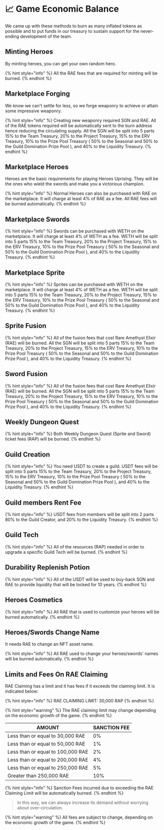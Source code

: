 # 📈 Game Economic Balance

We came up with these methods to burn as many inflated tokens as possible and to put funds in our treasury to sustain support for the never-ending development of the team.

## Minting Heroes

By minting heroes, you can get your own random hero.

{% hint style="info" %}
All the RAE fees that are required for minting will be burned.
{% endhint %}

## Marketplace Forging

We know we can't settle for less, so we forge weaponry to achieve or attain some impressive weaponry.

{% hint style="info" %}
Creating new weaponry required SGN and RAE. All of the RAE tokens required will be automatically sent to the burn address hence reducing the circulating supply. All the SGN will be split into 5 parts 15% to the Team Treasury, 20% to the Project Treasury, 15% to the ERV Treasury, 10% to the Prize Pool Treasury ( 50% to the Seasonal and 50% to the Guild Domination Prize Pool ), and 40% to the Liquidity Treasury.
{% endhint %}

## Marketplace Heroes

Heroes are the basic requirements for playing Heroes Uprising. They will be the ones who wield the swords and make you a victorious champion.

{% hint style="info" %}
Normal Heroes can also be purchased with RAE on the marketplace. It will charge at least 4% of RAE as a fee. All RAE fees will be burned automatically.
{% endhint %}

## Marketplace Swords

{% hint style="info" %}
Swords can be purchased with WETH on the marketplace. It will charge at least 4% of WETH as a fee. WETH will be split into 5 parts 15% to the Team Treasury, 20% to the Project Treasury, 15% to the ERV Treasury, 10% to the Prize Pool Treasury ( 50% to the Seasonal and 50% to the Guild Domination Prize Pool ), and 40% to the Liquidity Treasury.
{% endhint %}

## Marketplace Sprite

{% hint style="info" %}
Sprites can be purchased with WETH on the marketplace. It will charge at least 4% of WETH as a fee. WETH will be split into 5 parts 15% to the Team Treasury, 20% to the Project Treasury, 15% to the ERV Treasury, 10% to the Prize Pool Treasury ( 50% to the Seasonal and 50% to the Guild Domination Prize Pool ), and 40% to the Liquidity Treasury.
{% endhint %}

## Sprite Fusion

{% hint style="info" %}
All of the fusion fees that cost Rare Amethyst Elixir (RAE) will be burned. All the SGN will be split into 5 parts 15% to the Team Treasury, 20% to the Project Treasury, 15% to the ERV Treasury, 10% to the Prize Pool Treasury ( 50% to the Seasonal and 50% to the Guild Domination Prize Pool ), and 40% to the Liquidity Treasury.
{% endhint %}

## Sword Fusion

{% hint style="info" %}
All of the fusion fees that cost Rare Amethyst Elixir (RAE) will be burned. All the SGN will be split into 5 parts 15% to the Team Treasury, 20% to the Project Treasury, 15% to the ERV Treasury, 10% to the Prize Pool Treasury ( 50% to the Seasonal and 50% to the Guild Domination Prize Pool ), and 40% to the Liquidity Treasury.
{% endhint %}

## Weekly Dungeon Quest

{% hint style="info" %}
Both Weekly Dungeon Quest (Sprite and Sword) ticket fees (RAP) will be burned.
{% endhint %}

## Guild Creation

{% hint style="info" %}
You need USDT to create a guild. USDT fees will be split into 5 parts 15% to the Team Treasury, 20% to the Project Treasury, 15% to the ERV Treasury, 10% to the Prize Pool Treasury ( 50% to the Seasonal and 50% to the Guild Domination Prize Pool ), and 40% to the Liquidity Treasury.
{% endhint %}

## Guild members Rent Fee

{% hint style="info" %}
USDT fees from members will be split into 2 parts 80% to the Guild Creator, and 20% to the Liquidity Treasury.
{% endhint %}

## Guild Tech

{% hint style="info" %}
All of the resources (RAP) needed in order to upgrade a specific Guild Tech will be burned.
{% endhint %}

## Durability Replenish Potion

{% hint style="info" %}
All of the USDT will be used to buy-back SGN and RAE to provide liquidity that will be locked for 10 years.
{% endhint %}

## Heroes Cosmetics

{% hint style="info" %}
All RAE  that is used to customize your heroes will be burned automatically.
{% endhint %}

## Heroes/Swords Change Name

It needs RAE to change an NFT asset name.

{% hint style="info" %}
All RAE used to change your heroes/swords' names will be burned automatically.
{% endhint %}

## Limits and Fees On RAE Claiming

RAE Claiming has a limit and it has fees if it exceeds the claiming limit. It is indicated below:

{% hint style="info" %}
RAE CLAIMING LIMIT: 30,000 RAP
{% endhint %}

{% hint style="warning" %}
The RAE claiming limit may change depending on the economic growth of the game.
{% endhint %}

| AMOUNT                            | SANCTION FEE |
| --------------------------------- | ------------ |
| Less than or equal to 30,000 RAE  | 0%           |
| Less than or equal to 50,000 RAE  | 1%           |
| Less than or equal to 100,000 RAE | 2%           |
| Less than or equal to 200,000 RAE | 4%           |
| Less than or equal to 250,000 RAE | 5%           |
| Greater than 250,000 RAE          | 10%          |

{% hint style="info" %}
Sanction Fees incurred due to exceeding the RAE Claiming Limit will be automatically burned.
{% endhint %}

> In this way, we can always increase its demand without worrying about over-circulation.

{% hint style="warning" %}
All fees are subject to change, depending on the economic growth of the game.
{% endhint %}


